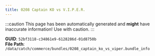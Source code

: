 ```yaml
---
title: 0208 Captain KO vs V.I.P.E.R.
---
```


:::caution
This page has been automatically generated and **might** have inaccurate information!
Use with caution.
:::

**GUID**: `52bf3118-c34861e9-6128286d-01d8750b`  
**File Path**: `/data/catch/commerce/bundles/0208_captain_ko_vs_viper.bundle_info`
